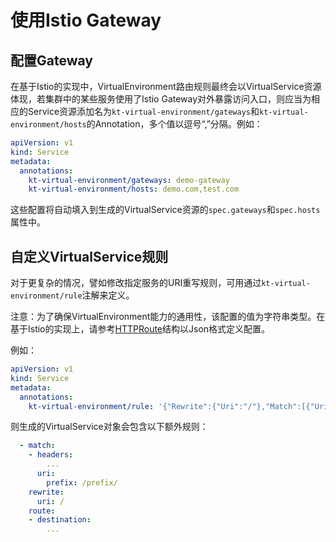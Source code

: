 # 使用Istio Gateway

## 配置Gateway

在基于Istio的实现中，VirtualEnvironment路由规则最终会以VirtualService资源体现，若集群中的某些服务使用了Istio Gateway对外暴露访问入口，则应当为相应的Service资源添加名为`kt-virtual-environment/gateways`和`kt-virtual-environment/hosts`的Annotation，多个值以逗号“,”分隔。例如：

```yaml
apiVersion: v1
kind: Service
metadata:
  annotations:
    kt-virtual-environment/gateways: demo-gateway
    kt-virtual-environment/hosts: demo.com,test.com
```

这些配置将自动填入到生成的VirtualService资源的`spec.gateways`和`spec.hosts`属性中。

## 自定义VirtualService规则

对于更复杂的情况，譬如修改指定服务的URI重写规则，可用通过`kt-virtual-environment/rule`注解来定义。

注意：为了确保VirtualEnvironment能力的通用性，该配置的值为字符串类型。在基于Istio的实现上，请参考[HTTPRoute](https://github.com/istio/api/blob/1.7.0/networking/v1alpha3/virtual_service.pb.go#L689)结构以Json格式定义配置。

例如：

```yaml
apiVersion: v1
kind: Service
metadata:
  annotations:
    kt-virtual-environment/rule: '{"Rewrite":{"Uri":"/"},"Match":[{"Uri":{"Prefix":"/prefix/"}}]}'
```

则生成的VirtualService对象会包含以下额外规则：

```yaml
  - match:
    - headers:
        ...
      uri:  
        prefix: /prefix/
    rewrite:
      uri: /
    route:
    - destination:
        ...
```

